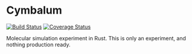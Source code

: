 # Cymbalum

[![Build Status](https://travis-ci.org/Luthaf/cymbalum.svg?branch=master)](https://travis-ci.org/Luthaf/cymbalum)
[![Coverage Status](https://coveralls.io/repos/Luthaf/cymbalum/badge.svg?branch=master)](https://coveralls.io/r/Luthaf/cymbalum?branch=master)

Molecular simulation experiment in Rust. This is only an experiment, and nothing production ready.
